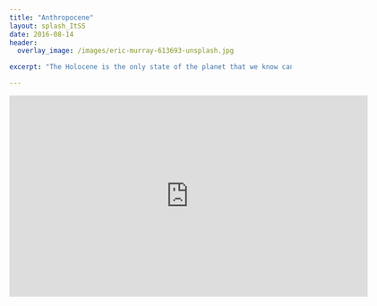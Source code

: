 ```yaml
---
title: "Anthropocene"
layout: splash_ItSS
date: 2016-08-14
header:
  overlay_image: /images/eric-murray-613693-unsplash.jpg

excerpt: "The Holocene is the only state of the planet that we know can sustain human development"

---
```


<iframe width="640" height="360" src="https://www.youtube.com/embed/gKYhLEaOgKs?controls=0&showinfo=0" frameborder="0" allowfullscreen></iframe>
